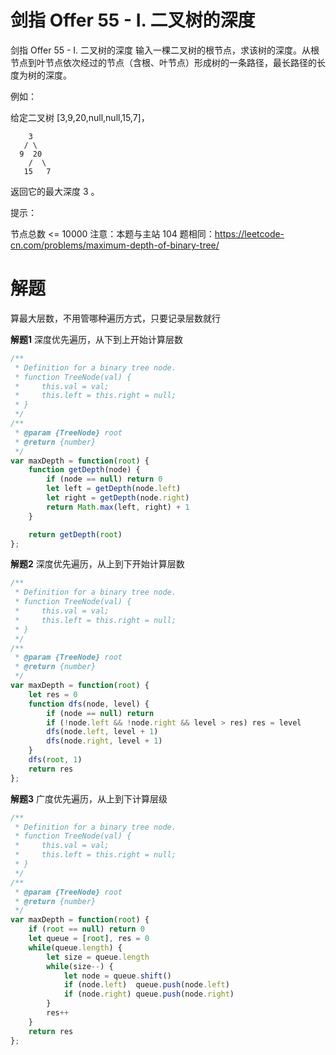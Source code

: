 # 剑指 Offer 55 - I. 二叉树的深度

剑指 Offer 55 - I. 二叉树的深度
输入一棵二叉树的根节点，求该树的深度。从根节点到叶节点依次经过的节点（含根、叶节点）形成树的一条路径，最长路径的长度为树的深度。

例如：

给定二叉树 [3,9,20,null,null,15,7]，
```
    3
   / \
  9  20
    /  \
   15   7
```
返回它的最大深度 3 。

 

提示：

节点总数 <= 10000
注意：本题与主站 104 题相同：https://leetcode-cn.com/problems/maximum-depth-of-binary-tree/

# 解题
算最大层数，不用管哪种遍历方式，只要记录层数就行

**解题1**
深度优先遍历，从下到上开始计算层数
```js
/**
 * Definition for a binary tree node.
 * function TreeNode(val) {
 *     this.val = val;
 *     this.left = this.right = null;
 * }
 */
/**
 * @param {TreeNode} root
 * @return {number}
 */
var maxDepth = function(root) {
    function getDepth(node) {
        if (node == null) return 0
        let left = getDepth(node.left)
        let right = getDepth(node.right)
        return Math.max(left, right) + 1
    }

    return getDepth(root)
};
```
**解题2**
深度优先遍历，从上到下开始计算层数
```js
/**
 * Definition for a binary tree node.
 * function TreeNode(val) {
 *     this.val = val;
 *     this.left = this.right = null;
 * }
 */
/**
 * @param {TreeNode} root
 * @return {number}
 */
var maxDepth = function(root) {
    let res = 0
    function dfs(node, level) {
        if (node == null) return 
        if (!node.left && !node.right && level > res) res = level 
        dfs(node.left, level + 1)
        dfs(node.right, level + 1)
    }
    dfs(root, 1)
    return res
};
```


**解题3**
广度优先遍历，从上到下计算层级
```js
/**
 * Definition for a binary tree node.
 * function TreeNode(val) {
 *     this.val = val;
 *     this.left = this.right = null;
 * }
 */
/**
 * @param {TreeNode} root
 * @return {number}
 */
var maxDepth = function(root) {
    if (root == null) return 0
    let queue = [root], res = 0
    while(queue.length) {
        let size = queue.length
        while(size--) {
            let node = queue.shift()
            if (node.left)  queue.push(node.left)  
            if (node.right) queue.push(node.right)  
        }
        res++
    }
    return res
};
```